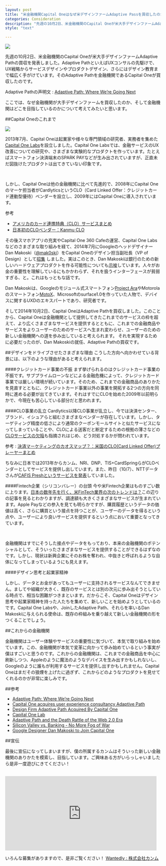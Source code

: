```yaml
---
layout: post
title: "米金融機関Capital Oneはなぜ米デザインファームAdaptive Passを買収したのか"
categories: Consideration
description: "先週の10月2日、米金融機関のCapital Oneが米大手デザインファームAdaptive Pathの買収を発表しました。Adaptive PathといえばUXコンサルの先駆けで、UX戦略からサービスデザインやプロダクトデザイン、さらにはデザイン教育まで幅広く手がけています。そのAdaptive Pathを金融機関であるCapital Oneが買収したのです。"
style: "text"

---
```


![](/img/blog/2014-10-08-capitalone/capitalone.png)

先週の10月2日、米金融機関のCapital Oneが米大手デザインファームAdaptive Pathの買収を発表しました。Adaptive PathといえばUXコンサルの先駆けで、UX戦略からサービスデザインやプロダクトデザイン、さらにはデザイン教育まで幅広く手がけています。そのAdaptive Pathを金融機関であるCapital Oneが買収したのです。

>
Adaptive Pathの声明文 : [Adaptive Path: Where We’re Going Next](http://www.adaptivepath.com/ideas/adaptive-path-where-were-going-next/)

ここでは、なぜ金融機関が大手デザインファームを買収したのか、そして金融機関はどこを目指しているのかについて考えてみたいと思います。

##Capital Oneのこれまで

![](/img/blog/2014-10-08-capitalone/capitalone-timeline.jpg)

2013年7月、Capital Oneは起業家や様々な専門領域の研究者、実務者を集めた[Capital
One Labs](https://www.capitalonelabs.com/)を設立しました。Capital One
Labsでは、金融サービスのUX改善についての研究や、さまざまな実験的なプロダクトを作っています。たとえばスマートフォン決済端末のSPARK PAYなどが生み出されていますが、正直未だ図抜けたプロダクトは出てきていない印象です。

<br />

しかし、Capital Oneは他の金融機関に比べて先進的で、2008年にCapital Oneのマーケ担当者がCardlyticsというCLO（Card Linked Offer：クレジットカード連動型優待）ベンダーを設立し、2009年にはCapital Oneに導入されています。
>
参考
>
* [アメリカのカード連携特典（CLO）サービスまとめ](http://finance-startups.jp/2012/07/us-card-linked-offer/)
* [日本初のCLOベンダー：Kanmu CLO](https://kanmu.co.jp)

その後スマホアプリの充実やCapital One 360 Cafeの運営、Capital One Labsなどのさまざまな取り組みを経て、2014年7月にGoogleのヘッドデザイナーDan Makoski（[@mak0ski](https://twitter.com/mak0ski)）をCapital Oneのデザイン担当副社長（VP of Design）として[招集](http://recode.net/2014/07/02/capital-one-snags-googler-dan-makoski-to-lead-its-design-efforts/) しました。実はこのとき、Dan Makoskiは銀行のための新しいハードウェアプロダクトを作る可能性についても[示唆](http://www.fastcodesign.com/3032630/why-one-of-googles-wildest-designers-left-for-a-bank)しています。人々がお金の重要性を理解しているにもかかわらず、それを扱うインターフェースが貧弱すぎる、と。これはもっともな話です。

>
Dan Makoskiは、Googleのモジュール式スマートフォン[Project Ara](http://www.projectara.com/)やMotorolaのスマートフォン[MotoX](https://www.motorola.com/us/motomaker?pid=FLEXR1)、Microsoftのsurface1.0を作っていた人物で、デバイスに関するUXDのエキスパートであり、研究者です。

そして2014年10月2日、Capital OneはAdaptive Pathを買収しました。このことから、Capital Oneは金融機関として提供してきたこれまでのサービスの枠を超えて、より広くさまざまなサービスを提供するとともに、これまでの金融商品やサービスをよりユーザーのためのサービスへ生まれ変わらせ、ユーザーのための新しい金融機関への道を歩み出していると考えられます。
それを実現するために必要だったのが、Dan Makoskiの就任、Adaptive Pathの買収です。

##デザインをドライブさせたさまざまな理由
こうした方向へ向かわせている背景には、以下のような理由があると考えられます。

####クレジットカード事業の不振
まず挙げられるのはクレジットカード事業の不振です。サブプライムローンなどによる金融危機によって、クレジットカード事業では厳しい環境が続いています。そのため、これまでの金融商品のありかたを見直すとともに、クレジットカード事業以外の事業を開拓する2つの方向を同時に進める必要が出てきています。それはすでにCLOを始めた2009年以前明らかで、今現在も苦心している部分だと思われます。

####CLO事業の乱立
Cardlytics以降CLO事業が乱立し、今では決済センター、ブランド、イシュアらと組むさまざまなベンダーが存在しています。しかし、ターゲティング精度の低さにより通常のクーポンモールサイトと似たサービスになってしまっていることや、CLOによる送客だと断定するための根拠の薄さなどの[CLOサービスの欠陥](http://www.paymentssource.com/news/the-flaws-of-card-linked-offers-3017678-1.html)も指摘されはじめ、どう対処するかが問われています。

>
参考 : [決済マーケティングのカオスマップ？：米国のCLO(Card Linked Offer)プレーヤーまとめ](http://finance-startups.jp/2014/01/us_clo_players_map/)

ちなみに日本では2013年からカンム、NRI、DNP、TIS+CardSpringらがCLOベンダーとしてサービスを提供し出しています。また、昨日（10/7）、NTTデータさんが[CAFIS Preshというサービスを発表](http://www.nttdata.com/jp/ja/news/release/2014/100700.html)していました。

####Fintech企業（シリコンバレー）の台頭
今や米Fintech企業はものすごい数に上ります。[日本の数年先を行く、米FinTech業界の次のトレンドは？](http://jp.techcrunch.com/2014/04/25/jp20140425fintech/)この辺りの記事を見るとわかりますが、調達額も大きくさまざまなサービスが生まれています。Apple Payなどの参入を見ても明らかですが、購買履歴というデータの価値は高く、さらに購買という接点を持つことが、ユーザーのデータを得るという点や、ユーザーにより良いサービスを提供するという点において重要となってきています。

<br />

金融機関はすでにそうした接点やデータをもっており、本来の金融機関のポテンシャルとして、そういったさまざまなサービスを提供することができるはずなのです。しかし、現状は新興企業にそのお株を奪われ、中抜きと呼ばれるような自体になってしまっているようにも見えます。


####デザイン思考と起業家精神

しかし、データとお金があってもユーザーに支持されるサービスなんてできません。ましてや組織が大きく、既存のサービスとは別の次元に歩み出そうとしている時点で、相当な困難がつきまといます。だからこそ、Capital Oneはデザイン思考や起業家精神を持った人たちを集めて、新しいことを始めようとしているのです。Capital One Labsや、JoinしたAdaptive Path、それらを率いるDan Makoskiに与えられる使命は、既存の枠組みを乗り越えて新しい金融機関の形をつくることでしょう。


##これからの金融機関

金融機関はユーザー体験やサービスの重要性に気づいて、本気で取り組みを始めています。この、金融機関が本気で変革に向かって歩み始めているという事実が僕はすごいと思うのです。これからの金融機関は、これまでの金融商品を中心に刷新しつつ、Appleのように魔法のようなデバイスを生み出すかもしれないし、Googleのように誰もが利用するサービスを提供し出すかもしれません。Capital Oneはまだその狼煙を上げたに過ぎず、これからどのようなプロダクトを見せてくれるのかが非常に楽しみです。



##参考


* [Adaptive Path: Where We’re Going Next](http://www.adaptivepath.com/ideas/adaptive-path-where-were-going-next/)
* [Capital One acquires user experience consultancy Adaptive Path](http://www.finextra.com/news/fullstory.aspx?newsitemid=26535&topic=retail)
* [Design Firm Adaptive Path Acquired By Capital One](http://techcrunch.com/2014/10/02/adaptive-path-acquired-by-capital-one/)
* [Capital One Lab](https://www.capitalonelabs.com/#/news)
* [Adaptive Path and the Death Rattle of the Web 2.0 Era](http://www.wired.com/2014/10/adaptive-path-end-of-the-web-2-0-era/)
* [Silicon Valley vs. Banking - No More Fog of War](http://www.finextra.com/blogs/fullblog.aspx?blogid=10024)
* [Google Designer Dan Makoski to Join Capital One](http://recode.net/2014/07/02/capital-one-snags-googler-dan-makoski-to-lead-its-design-efforts/)



##宣伝

最後に宣伝になってしまいますが、僕の所属するカンムはそういった新しい金融機関のありかたを模索し、目指しています。ご興味ある方がいらっしゃいましたら是非一度遊びにきてください！

<br />

<iframe class="mobileHidden" frameborder="0" scrolling="no" style="height: 240px; width: 490px;"
src="https://widget.wantedly.com/projects/3367/widget_h"></iframe>

<br />

いろんな募集がありますので、是非ご覧ください！
[Wantedly : 株式会社カンム](https://www.wantedly.com/companies/kanmu)




